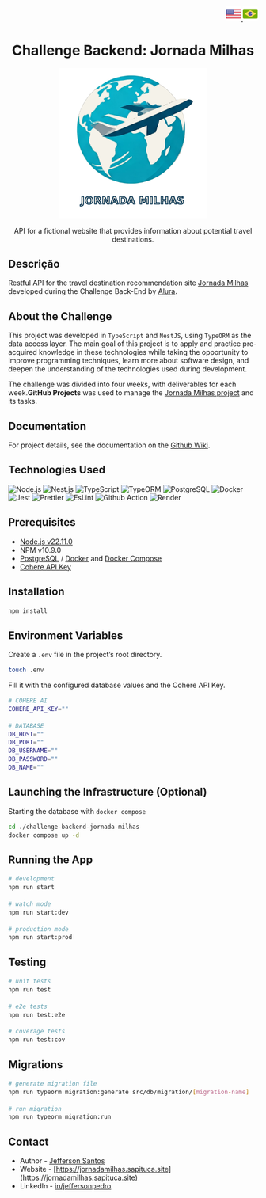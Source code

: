 <p align="right">
  <a href="./README.md" title="english">
    <img src="./docs/img/usa.png" alt="english doc" width="30">
  </a>
  <a href="./docs/README_pt-br.md" title="portuguese">
    <img src="./docs/img/brazil.png" alt="portuguese doc" width="30">
  </a>
<p align="center">

<h1 align="center">Challenge Backend: Jornada Milhas</h1>

<p align="center">
  <a href="" target="_blank"><img src="docs/img/logo.png" width="300" alt="Jornada Milhas logo" /></a>
<p align="center">

<p align="center">
  API for a fictional website that provides information about potential travel destinations.  
<p align="center">

## Descrição

Restful API for the travel destination recommendation site [Jornada Milhas](https://api.jornadamilhas.sapituca.site) developed during the Challenge Back-End by <a href="https://cursos.alura.com.br" target="_blank">Alura</a>.

## About the Challenge

This project was developed in `TypeScript` and `NestJS`, using `TypeORM` as the data access layer. The main goal of this project is to apply and practice pre-acquired knowledge in these technologies while taking the opportunity to improve programming techniques, learn more about software design, and deepen the understanding of the technologies used during development.

The challenge was divided into four weeks, with deliverables for each week.**GitHub Projects** was used to manage the [Jornada Milhas project](https://github.com/users/jeff-pedro/projects/4) and its tasks.

## Documentation

For project details, see the documentation on the [Github Wiki](https://github.com/jeff-pedro/challenge-backend-jornada-milhas/wiki).

## Technologies Used

![Node.js](https://img.shields.io/badge/Node.js-white?style=for-the-badge&logo=node.js&logoColor=green)
![Nest.js](https://img.shields.io/badge/Nest.js-E0234E?style=for-the-badge&logo=nestjs&logoColor=white)
![TypeScript](https://img.shields.io/badge/TypeScript-3178C6?style=for-the-badge&logo=typescript&logoColor=white)
![TypeORM](https://img.shields.io/badge/TypeORM-FE0803?style=for-the-badge&logo=TypeORM&logoColor=white)
![PostgreSQL](https://img.shields.io/badge/PostgreSQL-F6F5F2?style=for-the-badge&logo=postgresql&logoColor=blue)
![Docker](https://img.shields.io/badge/Docker-2496ED?style=for-the-badge&logo=docker&logoColor=white)
![Jest](https://img.shields.io/badge/Jest-C21325?style=for-the-badge&logo=jest&logoColor=white)
![Prettier](https://img.shields.io/badge/Prettier-F7B93E?style=for-the-badge&logo=prettier&logoColor=white)
![EsLint](https://img.shields.io/badge/ESLint-4B32C3?style=for-the-badge&logo=eslint&logoColor=white)
![Github Action](https://img.shields.io/badge/Github_Actions-2088FF?style=for-the-badge&logo=githubactions&logoColor=white)
![Render](https://img.shields.io/badge/Render-000000?style=for-the-badge&logo=render&logoColor=white)

## Prerequisites

* [Node.js v22.11.0](https://nodejs.org/en/download)
* NPM v10.9.0
* [PostgreSQL](https://www.postgresql.org/download/) / [Docker](https://docs.docker.com/engine/install/) and [Docker Compose](https://docs.docker.com/compose/install/linux/)
* [Cohere API Key](https://dashboard.cohere.com/api-keys)

## Installation

```bash
npm install
```

## Environment Variables

Create a `.env` file in the project’s root directory.

```bash
touch .env
```

Fill it with the configured database values and the Cohere API Key.

```bash
# COHERE AI
COHERE_API_KEY=""

# DATABASE
DB_HOST=""
DB_PORT=""
DB_USERNAME=""
DB_PASSWORD=""
DB_NAME=""
```

## Launching the Infrastructure (Optional)

Starting the database with `docker compose`

```bash
cd ./challenge-backend-jornada-milhas
docker compose up -d 
```

## Running the App

```bash
# development
npm run start

# watch mode
npm run start:dev

# production mode
npm run start:prod
```

## Testing

```bash
# unit tests
npm run test

# e2e tests
npm run test:e2e

# coverage tests
npm run test:cov
```

## Migrations

```bash
# generate migration file
npm run typeorm migration:generate src/db/migration/[migration-name]

# run migration
npm run typeorm migration:run
```

## Contact

* Author - [Jefferson Santos](https://jefferson.sapituca.site)
* Website - [https://jornadamilhas.sapituca.site](https://jornadamilhas.sapituca.site)
* LinkedIn - [in/jeffersonpedro](https://www.linkedin.com/in/jeffersonpedro)
